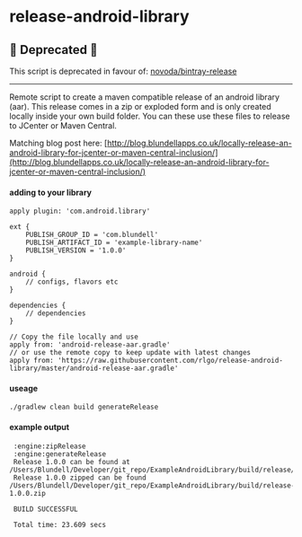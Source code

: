 release-android-library
=======================

## 🚨 Deprecated 🚨

This script is deprecated in favour of: [novoda/bintray-release](https://github.com/novoda/bintray-release)

-----

Remote script to create a maven compatible release of an android library (aar). This release comes in a zip or exploded form and is only created locally inside your own build folder. You can these use these files to release to JCenter or Maven Central.

Matching blog post here: [http://blog.blundellapps.co.uk/locally-release-an-android-library-for-jcenter-or-maven-central-inclusion/](http://blog.blundellapps.co.uk/locally-release-an-android-library-for-jcenter-or-maven-central-inclusion/)

#### adding to your library
```
apply plugin: 'com.android.library'

ext {
    PUBLISH_GROUP_ID = 'com.blundell'
    PUBLISH_ARTIFACT_ID = 'example-library-name'
    PUBLISH_VERSION = '1.0.0'
}

android {
    // configs, flavors etc
}

dependencies {
    // dependencies
}

// Copy the file locally and use
apply from: 'android-release-aar.gradle'
// or use the remote copy to keep update with latest changes
apply from: 'https://raw.githubusercontent.com/rlgo/release-android-library/master/android-release-aar.gradle'
```


#### useage

`./gradlew clean build generateRelease`

#### example output


```
 :engine:zipRelease
 :engine:generateRelease
 Release 1.0.0 can be found at /Users/Blundell/Developer/git_repo/ExampleAndroidLibrary/build/release/1.0.0/
 Release 1.0.0 zipped can be found /Users/Blundell/Developer/git_repo/ExampleAndroidLibrary/build/release-1.0.0.zip

 BUILD SUCCESSFUL
 
 Total time: 23.609 secs
```
